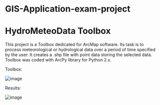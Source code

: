 # GIS-Application-exam-project
# HydroMeteoData Toolbox

This project is a Toolbox dedicated for ArcMap software. Its task is to process meteorological or hydrological data over a period of time specified by the user.
It creates a .shp file with point data storing the selected data. Toolbox was coded with ArcPy library for Python 2.x.

Toolbox:

![image](https://user-images.githubusercontent.com/83873656/218318112-02bfe27c-382e-43d8-935b-bba0d4bf55e9.png)


Results:

![image](https://user-images.githubusercontent.com/83873656/218318153-82d817bb-f0e5-45ae-826d-000de9a75a98.png)

